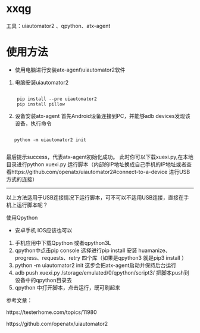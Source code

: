 # xxqg
工具：uiautomator2 、qpython、atx-agent


# 使用方法
*   使用电脑进行安装atx-agent\uiautomator2软件 <tr>
1.  电脑安装uiautomator2 <tr>
<pre><code>
    pip install --pre uiautomator2
    pip install pillow
</code></pre>
2.  设备安装atx-agent
首先Android设备连接到PC，并能够adb devices发现该设备，执行命令
  <pre><code>
   python -m uiautomator2 init  
  </code></pre>
最后提示success，代表atx-agent初始化成功。
 此时你可以下载xuexi.py,在本地目录进行python xuexi.py 运行脚本（内部的IP地址换成自己手机的IP地址或者查看https://github.com/openatx/uiautomator2#connect-to-a-device 进行USB方式的连接）
  
**********************************************************************
  <p>以上方法适用于USB连接情况下运行脚本，可不可以不适用USB连接，直接在手机上运行脚本呢？</p>
  <p>使用Qpython</p>  
  
*  安卓手机 IOS应该也可以
1.  手机应用中下载Qpython  或者qpython3L
2.  qpython中点击pip console 选择进行pip install 安装 huamanize、progress、requests、retry 四个库（如果是qpython3 就是pip3 install ）
4.  python -m uiautomator2 init  这步会把atx-agent启动并保持后台运行
3.  adb push xuexi.py /storage/emulated/0/qpython/script3/   把脚本push到设备中的qpython目录去
4.  qpython 中打开脚本，点击运行，既可刷起来
 <p>参考文章：</p>  
  <p>https://testerhome.com/topics/11980  </p>  
   <p>https://github.com/openatx/uiautomator2</p>  
